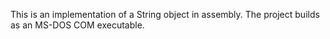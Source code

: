 This is an implementation of a String object in assembly. The project builds as an MS-DOS COM executable.
